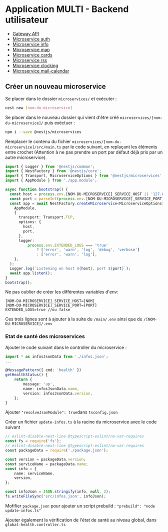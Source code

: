 # Application MULTI - Backend utilisateur
- [Gateway API](dev/user-backend-nest/main/README.md)
- [Microservice auth](dev/user-backend-nest/microservices/auth/README.md)
- [Microservice info](dev/user-backend-nest/microservices/info/README.md)
- [Microservice map](dev/user-backend-nest/microservices/map/README.md)
- [Microservice cards](dev/user-backend-nest/microservices/cards/README.md)
- [Microservice rss](dev/user-backend-nest/microservices/rss/README.md)
- [Microservice clocking](dev/user-backend-nest/microservices/clocking/README.md)
- [Microservice mail-calendar](dev/user-backend-nest/microservices/mail-calendar/README.md)

## Créer un nouveau microservice

Se placer dans le dossier `microservices/` et exécuter :
```bash
nest new [nom-du-microservice]
```

Se placer dans le nouveau dossier qui vient d'être créé `microservices/[nom-du-microservice]/` puis exéctuer :
```bash
npm i --save @nestjs/microservices
```

Remplacer le contenu du fichier `microservices/[nom-du-microservice]/src/main.ts` par le code suivant, en replaçant les éléments entre crochet (Attention à ne pas prendre un port par défaut déjà pris par un autre microservice).
```typescript
import { Logger } from '@nestjs/common';
import { NestFactory } from '@nestjs/core';
import { Transport, MicroserviceOptions } from '@nestjs/microservices';
import { AppModule } from './app.module';

async function bootstrap() {
  const host = process.env.[NOM-DU-MICROSERVICE]_SERVICE_HOST || '127.0.0.1';
  const port = parseInt(process.env.[NOM-DU-MICROSERVICE]_SERVICE_PORT) || 30[XX];
  const app = await NestFactory.createMicroservice<MicroserviceOptions>(
    AppModule,
    {
      transport: Transport.TCP,
      options: {
        host,
        port,
      },
      logger:
          process.env.EXTENDED_LOGS === 'true'
              ? ['error', 'warn', 'log', 'debug', 'verbose']
              : ['error', 'warn', 'log'],
    },
  );
  Logger.log(`Listening on host ${host}, port ${port}`);
  await app.listen();
}
bootstrap();
```

Ne pas oublier de créer les différentes variables d'env:
```
[NOM-DU-MICROSERVICE]_SERVICE_HOST=[NOM]
[NOM-DU-MICROSERVICE]_SERVICE_PORT=[PORT]
EXTENDED_LOGS=true //ou false
```
Ces trois lignes sont à ajouter à la suite du `/main/.env` ainsi que du `/[NOM-DU-MICROSERVICE]/.env`

### Etat de santé des microservices

Ajouter le code suivant dans le controller du microservice :
```typescript
import * as infosJsonData from './infos.json';
...

@MessagePattern({ cmd: 'health' })
getHealthStatus() {
    return {
        message: 'up',
        name: infosJsonData.name,
        version: infosJsonData.version,
    };
}
```
Ajouter  `"resolveJsonModule": true`dans `tsconfig.json`

Créer un fichier `update-infos.ts` à la racine du microservice avec le code suivant
```typescript
// eslint-disable-next-line @typescript-eslint/no-var-requires
const fs = require('fs');
// eslint-disable-next-line @typescript-eslint/no-var-requires
const packageData = require('./package.json');

const version = packageData.version;
const serviceName = packageData.name;
const info = {
    name: serviceName,
    version,
};

const infoJson = JSON.stringify(info, null, 2);
fs.writeFileSync('src/infos.json', infoJson);

```

Mofifier `package.json` pour ajouter un script prebuild :
`"prebuild": "node update-infos.ts"`

Ajouter également la vérification de l'état de santé au niveau global, dans `global-health.controller.ts`